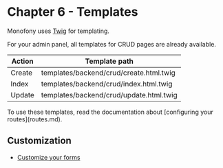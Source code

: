 # Chapter 6 - Templates

Monofony uses [Twig](https://symfony.com/doc/current/templates.html#twig-templating-language) for templating.

For your admin panel, all templates for CRUD pages are already available.

| Action | Template path                           |
|--------|-----------------------------------------|
| Create | templates/backend/crud/create.html.twig |
| Index  | templates/backend/crud/index.html.twig  |
| Update | templates/backend/crud/update.html.twig  |

<div markdown="1" class="block-note">
To use these templates, read the documentation about [configuring your routes](routes.md).
</div>

## Customization

* [Customize your forms](templates/forms.md)
